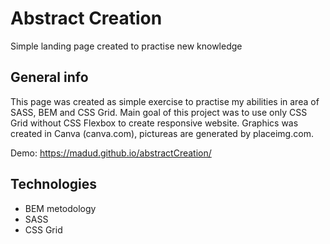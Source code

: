 # Abstract Creation
Simple landing page created to practise new knowledge

## General info
This page was created as simple exercise to practise my abilities in area of SASS, BEM and CSS Grid. 
Main goal of this project was to use only CSS Grid without CSS Flexbox to create responsive website.
Graphics was created in Canva (canva.com), pictureas are generated by placeimg.com.

Demo: https://madud.github.io/abstractCreation/

## Technologies
* BEM metodology
* SASS
* CSS Grid

